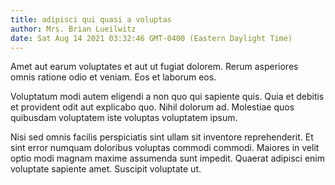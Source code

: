 ```yaml
---
title: adipisci qui quasi a voluptas
author: Mrs. Brian Lueilwitz
date: Sat Aug 14 2021 03:32:46 GMT-0400 (Eastern Daylight Time)
---
```

Amet aut earum voluptates et aut ut fugiat dolorem. Rerum asperiores omnis ratione odio et veniam. Eos et laborum eos.

 Voluptatum modi autem eligendi a non quo qui sapiente quis. Quia et debitis et provident odit aut explicabo quo. Nihil dolorum ad. Molestiae quos quibusdam voluptatem iste voluptas voluptatem ipsum.

 Nisi sed omnis facilis perspiciatis sint ullam sit inventore reprehenderit. Et sint error numquam doloribus voluptas commodi commodi. Maiores in velit optio modi magnam maxime assumenda sunt impedit. Quaerat adipisci enim voluptate sapiente amet. Suscipit voluptate ut.